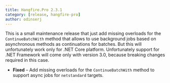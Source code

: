 ```yaml
---
title: Hangfire.Pro 2.3.1
category: [release, hangfire-pro]
author: odinserj
---
```


This is a small maintenance release that just add missing overloads for the `ContinueBatchWith` method that allows to use background jobs based on asynchronous methods as continuations for batches. But this will unfortunately work only for .NET Core platform. Unfortunately support for .NET Framework will come only with version 3.0, because breaking changes required in this case.

* **Fixed** – Add missing overloads for the `ContinueBatchWith` method to support async jobs for `netstandard` targets.
